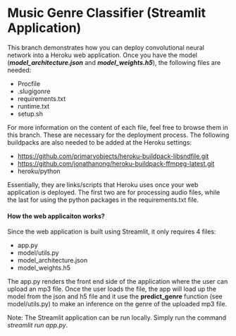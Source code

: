 # Music Genre Classifier (Streamlit Application)

This branch demonstrates how you can deploy convolutional neural network into a Heroku web application. Once you have the model (***model_architecture.json*** and ***model_weights.h5***), the following files are needed:
 * Procfile
 * .slugigonre
 * requirements.txt
 * runtime.txt
 * setup.sh

For more information on the content of each file, feel free to browse them in this branch. These are necessary for the deployment process. The following buildpacks are also needed to be added at the Heroku settings:
 * https://github.com/primaryobjects/heroku-buildpack-libsndfile.git
 * https://github.com/jonathanong/heroku-buildpack-ffmpeg-latest.git
 * heroku/python

Essentially, they are links/scripts that Heroku uses once your web application is deployed. The first two are for processing audio files, while the last for using the python packages in the requirements.txt file.

#### How the web applicaiton works?

Since the web application is built using Streamlit, it only requires 4 files:
 * app.py
 * model/utils.py
 * model_architecture.json
 * model_weights.h5

The app.py renders the front end side of the application where the user can upload an mp3 file. Once the user loads the file, the app will load up the model from the json and h5 file and it use the **predict_genre** function (see model/utils.py) to make an inference on the genre of the uploaded mp3 file.

Note: The Streamlit application can be run locally. Simply run the command *streamlit run app.py*.
